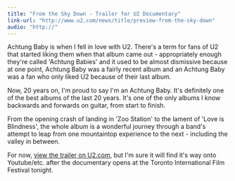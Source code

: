 ```yaml
---
title: "From the Sky Down - Trailer for U2 Documentary"
link-url: "http://www.u2.com/news/title/preview-from-the-sky-down"
audio: "http://"
---
```

<p>Achtung Baby is when I fell in love with U2. There's a term for fans of U2 that started liking them when that album came out - appropriately enough they're called 'Achtung Babies' and it used to be almost dismissive because at one point, Achtung Baby was a fairly recent album and an Achtung Baby was a fan who only liked U2 because of their last album.</p>
<p>Now, 20 years on, I'm proud to say I'm an Achtung Baby. It's definitely one of the best albums of the last 20 years. It's one of the only albums I know backwards and forwards on guitar, from start to finish.</p>
<p>From the opening crash of landing in 'Zoo Station' to the lament of 'Love is Blindness', the whole album is a wonderful journey through a band's attempt to leap from one mountaintop experience to the next - including the valley in between.</p>
<p>For now, <a href="http://www.u2.com/news/title/preview-from-the-sky-down">view the trailer on U2.com</a>, but I'm sure it will find it's way onto Youtube/etc. after the documentary opens at the Toronto International Film Festival tonight.</p>
